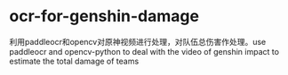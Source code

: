 # ocr-for-genshin-damage
利用paddleocr和opencv对原神视频进行处理，对队伍总伤害作处理。use paddleocr and opencv-python to deal with the video of genshin impact to estimate the total damage of  teams
